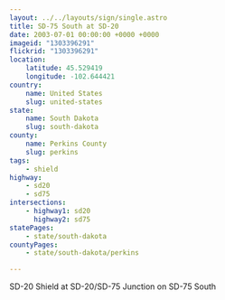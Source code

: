 ```yaml
---
layout: ../../layouts/sign/single.astro
title: SD-75 South at SD-20
date: 2003-07-01 00:00:00 +0000 +0000
imageid: "1303396291"
flickrid: "1303396291"
location:
    latitude: 45.529419
    longitude: -102.644421
country:
    name: United States
    slug: united-states
state:
    name: South Dakota
    slug: south-dakota
county:
    name: Perkins County
    slug: perkins
tags:
    - shield
highway:
    - sd20
    - sd75
intersections:
    - highway1: sd20
      highway2: sd75
statePages:
    - state/south-dakota
countyPages:
    - state/south-dakota/perkins

---
```

SD-20 Shield at SD-20/SD-75 Junction on SD-75 South